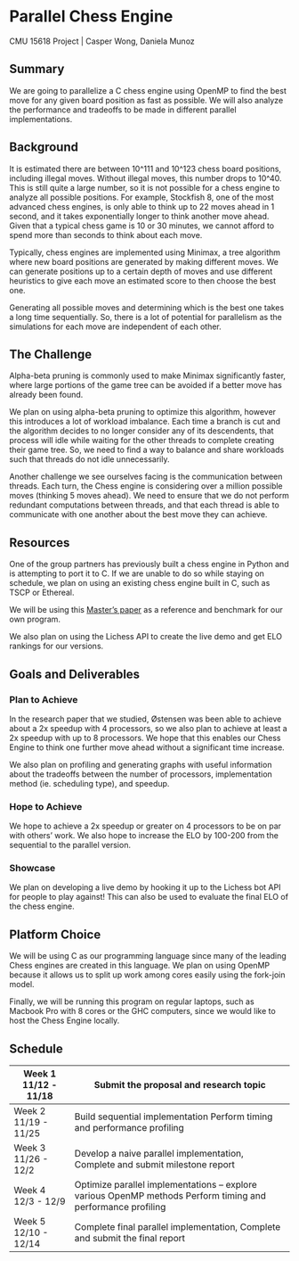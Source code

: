 # Parallel Chess Engine
CMU 15618 Project | Casper Wong, Daniela Munoz

## Summary
We are going to parallelize a C chess engine using OpenMP to find the best move for any given board position as fast as possible. We will also analyze the performance and tradeoffs to be made in different parallel implementations.

## Background
It is estimated there are between 10^111 and 10^123 chess board positions, including illegal moves. Without illegal moves, this number drops to 10^40. This is still quite a large number, so it is not possible for a chess engine to analyze all possible positions. For example, Stockfish 8, one of the most advanced chess engines, is only able to think up to 22 moves ahead in 1 second, and it takes exponentially longer to think another move ahead. Given that a typical chess game is 10 or 30 minutes, we cannot afford to spend more than seconds to think about each move.

Typically, chess engines are implemented using Minimax, a tree algorithm where new board positions are generated by making different moves. We can generate positions up to a certain depth of moves and use different heuristics to give each move an estimated score to then choose the best one. 

Generating all possible moves and determining which is the best one takes a long time sequentially. So, there is a lot of potential for parallelism as the simulations for each move are independent of each other. 

## The Challenge
Alpha-beta pruning is commonly used to make Minimax significantly faster, where large portions of the game tree can be avoided if a better move has already been found. 

We plan on using alpha-beta pruning to optimize this algorithm, however this introduces a lot of workload imbalance. Each time a branch is cut and the algorithm decides to no longer consider any of its descendents, that process will idle while waiting for the other threads to complete creating their game tree. So, we need to find a way to balance and share workloads such that threads do not idle unnecessarily. 

Another challenge we see ourselves facing is the communication between threads. Each turn, the Chess engine is considering over a million possible moves (thinking 5 moves ahead). We need to ensure that we do not perform redundant computations between threads, and that each thread is able to communicate with one another about the best move they can achieve. 

## Resources
One of the group partners has previously built a chess engine in Python and is attempting to port it to C. If we are unable to do so while staying on schedule, we plan on using an existing chess engine built in C, such as TSCP or Ethereal. 

We will be using this [Master’s paper](https://www.duo.uio.no/bitstream/handle/10852/53769/master.pdf) as a reference and benchmark for our own program. 

We also plan on using the Lichess API to create the live demo and get ELO rankings for our versions. 

## Goals and Deliverables
### Plan to Achieve
In the research paper that we studied, Østensen was been able to achieve about a 2x speedup with 4 processors, so we also plan to achieve at least a 2x speedup with up to 8 processors. We hope that this enables our Chess Engine to think one further move ahead without a significant time increase.

We also plan on profiling and generating graphs with useful information about the tradeoffs between the number of processors, implementation method (ie. scheduling type), and speedup. 

### Hope to Achieve
We hope to achieve a 2x speedup or greater on 4 processors to be on par with others’ work. We also hope to increase the ELO by 100-200 from the sequential to the parallel version.

### Showcase
We plan on developing a live demo by hooking it up to the Lichess bot API for people to play against! This can also be used to evaluate the final ELO of the chess engine. 

## Platform Choice
We will be using C as our programming language since many of the leading Chess engines are created in this language. We plan on using OpenMP because it allows us to split up work among cores easily using the fork-join model. 

Finally, we will be running this program on regular laptops, such as Macbook Pro with 8 cores or the GHC computers, since we would like to host the Chess Engine locally. 

## Schedule
| Week 1 11/12 - 11/18 | Submit the proposal and research topic                                                                       |
|----------------------|--------------------------------------------------------------------------------------------------------------|
| Week 2 11/19 - 11/25 | Build sequential implementation Perform timing and performance profiling                                     |
| Week 3 11/26 - 12/2  | Develop a naive parallel implementation, Complete and submit milestone report                                |
| Week 4 12/3 - 12/9   | Optimize parallel implementations – explore various OpenMP methods  Perform timing and performance profiling |
| Week 5 12/10 - 12/14 | Complete final parallel implementation, Complete and submit the final report                                 |
